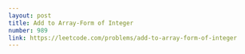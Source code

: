 ```yaml
---
layout: post
title: Add to Array-Form of Integer
number: 989
link: https://leetcode.com/problems/add-to-array-form-of-integer
---
```

